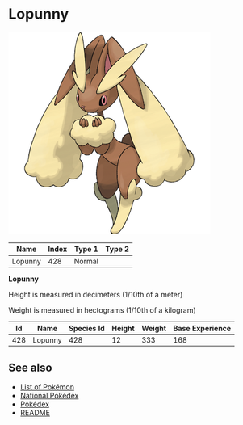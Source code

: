 # Lopunny


![Lopunny](images/428.png)

| **Name** | **Index** | **Type 1** | **Type 2** |
|----|----|----|----|
| Lopunny | 428 | Normal  |  |

**Lopunny** 


Height is measured in decimeters (1/10th of a meter)

Weight is measured in hectograms (1/10th of a kilogram)

| **Id** | **Name** | **Species Id** | **Height** | **Weight** | **Base Experience** |
|--------|----------|----------------|------------|------------|---------------------|
| 428 | Lopunny | 428 | 12 | 333 | 168 |


## See also

- [List of Pokémon](../pokemon.md)
- [National Pokédex](../national_pokedex.md)
- [Pokédex](../pokedex.md)
- [README](../README.md)
